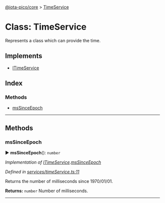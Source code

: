 [@iota-pico/core](../README.md) > [TimeService](../classes/timeservice.md)



# Class: TimeService


Represents a class which can provide the time.

## Implements

* [ITimeService](../interfaces/itimeservice.md)

## Index

### Methods

* [msSinceEpoch](timeservice.md#mssinceepoch)



---
## Methods
<a id="mssinceepoch"></a>

###  msSinceEpoch

► **msSinceEpoch**(): `number`



*Implementation of [ITimeService](../interfaces/itimeservice.md).[msSinceEpoch](../interfaces/itimeservice.md#mssinceepoch)*

*Defined in [services/timeService.ts:11](https://github.com/iotaeco/iota-pico-core/blob/73a2e5a/src/services/timeService.ts#L11)*



Returns the number of milliseconds since 1970/01/01.




**Returns:** `number`
Number of milliseconds.






___


